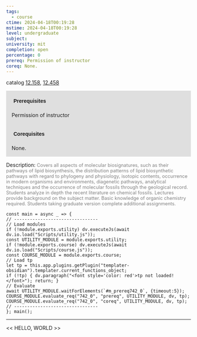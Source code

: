 ```yaml
---
tags:
  - course
ctime: 2024-04-18T00:19:28
mstime: 2024-04-18T00:19:28
level: undergraduate
subject: 
university: mit
completion: open
percentage: 0
prereq: Permission of instructor
coreq: None.
---
```


catalog [12.158](http://student.mit.edu/catalog/m12a.html#12.158), [12.458](http://student.mit.edu/catalog/m12b.html#12.458)

<span style="display: block; padding: 15px; background-color: rgb(100, 100, 100, 0.2);"><font id="m_prereq742_0" style="display: block; font-family: Arial, sans-serif; font-weight: bold; padding: 5px">Prerequisites</font><br><span id="prereq742_0">Permission of instructor</span></span>
<span style="display: block; padding: 15px; background-color: rgb(100, 100, 100, 0.2);"><font id="m_coreq742_0" style="display: block; font-family: Arial, sans-serif; font-weight: bold; padding: 5px">Corequisites</font><br><span id="coreq742_0">None.</span></span>

<font style="">Description:</font>
<font style="color: grey; font-size: 0.8rem;">Covers all aspects of molecular biosignatures, such as their pathways of lipid biosynthesis, the distribution patterns of lipid biosynthetic pathways with regard to phylogeny and physiology, isotopic contents, occurrence in modern organisms and environments, diagenetic pathways, analytical techniques and the occurrence of molecular fossils through the geological record. Students analyze in depth the recent literature on chemical fossils. Lectures provide background on the subject matter. Basic knowledge of organic chemistry required. Students taking graduate version complete additional assignments.</font>

```dataviewjs
const main = async _ => {
// --------------------------------
// Load modules
if (!module.exports.utility) dv.executeJs(await dv.io.load("Scripts/utility.js"));
const UTILITY_MODULE = module.exports.utility;
if (!module.exports.course) dv.executeJs(await dv.io.load("Scripts/course.js"));
const COURSE_MODULE = module.exports.course;
// Load tp
let tp = this.app.plugins.getPlugin("templater-obsidian").templater.current_functions_object;
if (!tp) { dv.paragraph("<font style='color: red'>tp not loaded!</font>"); return; }
// Evaluate
await UTILITY_MODULE.waitForElements(`#m_prereq742_0`, {timeout:5});
COURSE_MODULE.evaluate_req("742_0", "prereq", UTILITY_MODULE, dv, tp);
COURSE_MODULE.evaluate_req("742_0", "coreq", UTILITY_MODULE, dv, tp);
// --------------------------------
}; main();
```

---

<< HELLO, WORLD >>
